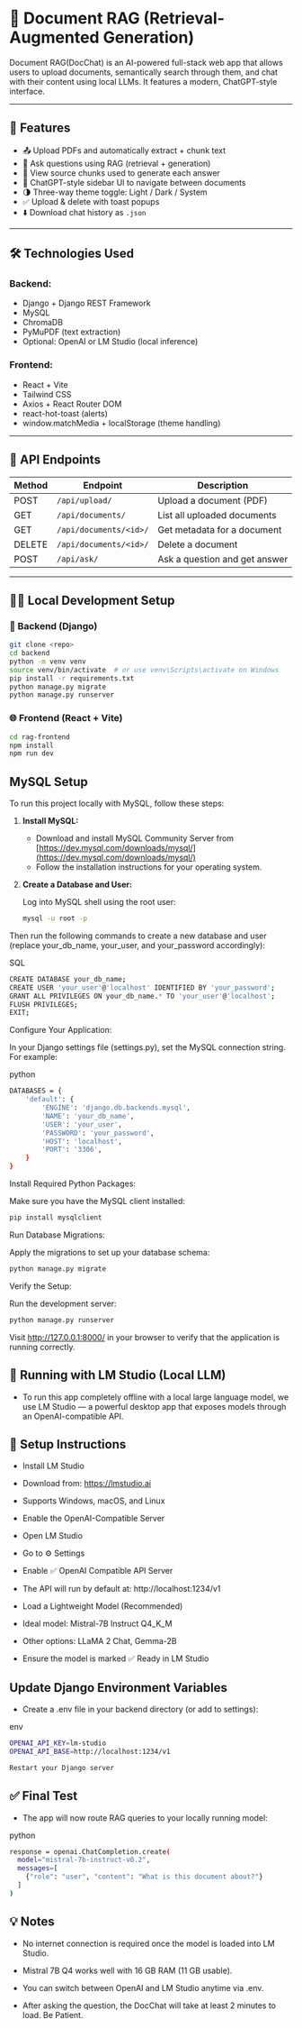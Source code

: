 # 📄 Document RAG (Retrieval-Augmented Generation)

Document RAG(DocChat) is an AI-powered full-stack web app that allows users to upload documents, semantically search through them, and chat with their content using local LLMs. It features a modern, ChatGPT-style interface.

---

## 🚀 Features

- 📤 Upload PDFs and automatically extract + chunk text
- 🧠 Ask questions using RAG (retrieval + generation)
- 🧾 View source chunks used to generate each answer
- 🧭 ChatGPT-style sidebar UI to navigate between documents
- 🌗 Three-way theme toggle: Light / Dark / System
- ✅ Upload & delete with toast popups
- ⬇️ Download chat history as `.json`

---

## 🛠️ Technologies Used

### Backend:
- Django + Django REST Framework
- MySQL
- ChromaDB
- PyMuPDF (text extraction)
- Optional: OpenAI or LM Studio (local inference)

### Frontend:
- React + Vite
- Tailwind CSS
- Axios + React Router DOM
- react-hot-toast (alerts)
- window.matchMedia + localStorage (theme handling)

---

## 📡 API Endpoints

| Method | Endpoint                  | Description                     |
|--------|---------------------------|---------------------------------|
| POST   | `/api/upload/`            | Upload a document (PDF)        |
| GET    | `/api/documents/`         | List all uploaded documents     |
| GET    | `/api/documents/<id>/`    | Get metadata for a document     |
| DELETE | `/api/documents/<id>/`    | Delete a document               |
| POST   | `/api/ask/`               | Ask a question and get answer   |

---

## 🧑‍💻 Local Development Setup


### 🔧 Backend (Django)
```bash
git clone <repo>
cd backend
python -m venv venv
source venv/bin/activate  # or use venv\Scripts\activate on Windows
pip install -r requirements.txt
python manage.py migrate
python manage.py runserver 
```
### 🌐 Frontend (React + Vite)
```bash
cd rag-frontend
npm install
npm run dev
```

## MySQL Setup

To run this project locally with MySQL, follow these steps:

1. **Install MySQL:**

   - Download and install MySQL Community Server from [https://dev.mysql.com/downloads/mysql/](https://dev.mysql.com/downloads/mysql/)  
   - Follow the installation instructions for your operating system.

2. **Create a Database and User:**

   Log into MySQL shell using the root user:

   ```bash
   mysql -u root -p
Then run the following commands to create a new database and user (replace your_db_name, your_user, and your_password accordingly):

SQL
```bash
CREATE DATABASE your_db_name;
CREATE USER 'your_user'@'localhost' IDENTIFIED BY 'your_password';
GRANT ALL PRIVILEGES ON your_db_name.* TO 'your_user'@'localhost';
FLUSH PRIVILEGES;
EXIT;
```
Configure Your Application:

In your Django settings file (settings.py), set the MySQL connection string. For example:

python
```bash
DATABASES = {
    'default': {
        'ENGINE': 'django.db.backends.mysql',
        'NAME': 'your_db_name',
        'USER': 'your_user',
        'PASSWORD': 'your_password',
        'HOST': 'localhost',
        'PORT': '3306',
    }
}
```
Install Required Python Packages:

Make sure you have the MySQL client installed:

```bash
pip install mysqlclient
```
Run Database Migrations:

Apply the migrations to set up your database schema:

```bash
python manage.py migrate
```
Verify the Setup:

Run the development server:

```bash
python manage.py runserver
````
Visit http://127.0.0.1:8000/ in your browser to verify that the application is running correctly.



## 🧠 Running with LM Studio (Local LLM)

- To run this app completely offline with a local large language model, we use LM Studio — a powerful desktop app that exposes models through an OpenAI-compatible API.

## 🔧 Setup Instructions
- Install LM Studio

- Download from: https://lmstudio.ai

- Supports Windows, macOS, and Linux

- Enable the OpenAI-Compatible Server

- Open LM Studio

- Go to ⚙️ Settings

- Enable ✅ OpenAI Compatible API Server

- The API will run by default at: http://localhost:1234/v1

- Load a Lightweight Model (Recommended)

- Ideal model: Mistral-7B Instruct Q4_K_M

- Other options: LLaMA 2 Chat, Gemma-2B

- Ensure the model is marked ✅ Ready in LM Studio

## Update Django Environment Variables

-  Create a .env file in your backend directory (or add to settings):

env
```bash
OPENAI_API_KEY=lm-studio
OPENAI_API_BASE=http://localhost:1234/v1

Restart your Django server
```

## ✅ Final Test
- The app will now route RAG queries to your locally running model:


python
```bash
response = openai.ChatCompletion.create(
  model="mistral-7b-instruct-v0.2",
  messages=[
    {"role": "user", "content": "What is this document about?"}
  ]
)
```
## 💡 Notes

- No internet connection is required once the model is loaded into LM Studio.

- Mistral 7B Q4 works well with 16 GB RAM (11 GB usable).

- You can switch between OpenAI and LM Studio anytime via .env.
  
- After asking the question, the DocChat will take at least 2 minutes to load. Be Patient.

